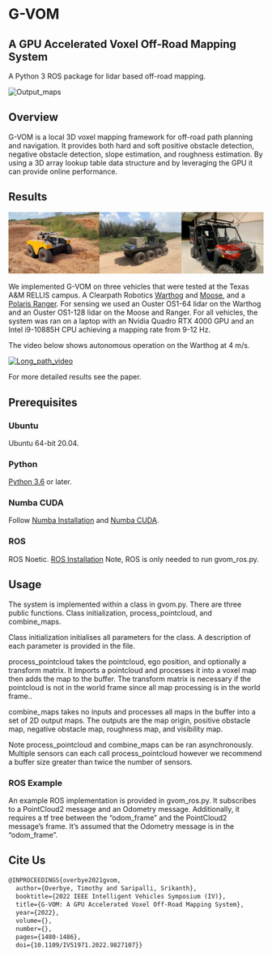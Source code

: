 # G-VOM
## A GPU Accelerated Voxel Off-Road Mapping System 

A Python 3 ROS package for lidar based off-road mapping.

![Output_maps](./images/4_maps.png)


##  Overview

G-VOM is a local 3D voxel mapping framework for off-road path planning and navigation. It provides both hard and soft positive obstacle detection, negative obstacle detection, slope estimation, and roughness estimation. By using a 3D array lookup table data structure and by leveraging the GPU it can provide online performance.

## Results
![Vehicles](./images/vehicles.png)

We implemented G-VOM on three vehicles that were tested at the Texas A&M RELLIS campus. A Clearpath Robotics [Warthog](https://clearpathrobotics.com/warthog-unmanned-ground-vehicle-robot/) and [Moose](https://clearpathrobotics.com/moose-ugv/), and a [Polaris Ranger](https://ranger.polaris.com/en-us/). For sensing we used an Ouster OS1-64 lidar on the Warthog and an Ouster OS1-128 lidar on the Moose and Ranger.
For all vehicles, the system was ran on a laptop with an Nvidia Quadro RTX 4000 GPU and an Intel i9-10885H CPU achieving a mapping rate from 9-12 Hz.

The video below shows autonomous operation on the Warthog at 4 m/s.

[![Long_path_video](https://img.youtube.com/vi/fgMx6gbHCk8/0.jpg)](https://youtu.be/fgMx6gbHCk8)

For more detailed results see the paper.

##  Prerequisites
### **Ubuntu** 
Ubuntu 64-bit 20.04.

### **Python**
[Python 3.6](https://www.python.org/downloads/) or later.

### **Numba CUDA**
Follow [Numba Installation](https://numba.pydata.org/numba-doc/latest/user/installing.html) and [Numba CUDA](https://numba.pydata.org/numba-doc/latest/cuda/overview.html#setting-cuda-installation-path).

### **ROS**
ROS Noetic. [ROS Installation](http://wiki.ros.org/ROS/Installation)
Note, ROS is only needed to run gvom_ros.py.

## Usage

The system is implemented within a class in gvom.py. There are three public functions. Class initialization,  process_pointcloud, and combine_maps. 

Class initialization initialises all parameters for the class. A description of each parameter is provided in the file.

process_pointcloud takes the pointcloud, ego position, and optionally a transform matrix. It Imports a pointcloud and processes it into a voxel map then adds the map to the buffer. The transform matrix is necessary if the pointcloud is not in the world frame since all map processing is in the world frame..
 
combine_maps takes no inputs and processes all maps in the buffer into a set of 2D output maps. The outputs are the map origin, positive obstacle map, negative obstacle map, roughness map, and visibility map.

Note process_pointcloud and combine_maps can be ran asynchronously. Multiple sensors can each call process_pointcloud however we recommend a buffer size greater than twice the number of sensors.

### ROS Example
An example ROS implementation is provided in gvom_ros.py. It subscribes to a PointCloud2 message and an Odometry message. Additionally, it requires a tf tree between the “odom_frame” and the PointCloud2 message’s frame. It’s assumed that the Odometry message is in the “odom_frame”.

## Cite Us
~~~text
@INPROCEEDINGS{overbye2021gvom,
  author={Overbye, Timothy and Saripalli, Srikanth},
  booktitle={2022 IEEE Intelligent Vehicles Symposium (IV)}, 
  title={G-VOM: A GPU Accelerated Voxel Off-Road Mapping System}, 
  year={2022},
  volume={},
  number={},
  pages={1480-1486},
  doi={10.1109/IV51971.2022.9827107}}
~~~



